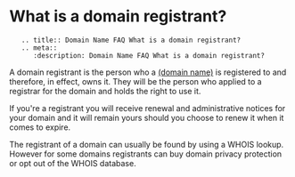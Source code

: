 # What is a domain registrant?

```eval_rst
   .. title:: Domain Name FAQ What is a domain registrant?
   .. meta::
      :description: Domain Name FAQ What is a domain registrant?
```


A domain registrant is the person who a [(domain name)](https://my.ukfast.co.uk/faq/view/1251.html) is registered to and therefore, in effect, owns it. They will be the person who applied to a registrar for the domain and holds the right to use it.


If you're a registrant you will receive renewal and administrative notices for your domain and it will remain yours should you choose to renew it when it comes to expire.


The registrant of a domain can usually be found by using a WHOIS lookup. However for some domains registrants can buy domain privacy protection or opt out of the WHOIS database.

